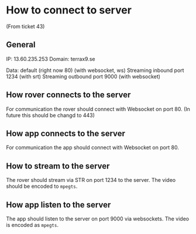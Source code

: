 # How to connect to server

(From ticket 43)

## General

IP: 13.60.235.253
Domain: terrax9.se

Data: default (right now 80) (with websocket, ws)
Streaming inbound port 1234 (with srt)
Streaming outbound port 9000 (with websocket)

## How rover connects to the server

For communication the rover should connect with Websocket on port 80.
(In future this should be changd to 443)

## How app connects to the server

For communication the app should connect with Websocket on port 80.

## How to stream to the server

The rover should stream via STR on port 1234 to the server. The video should be encoded to `mpegts`.

## How app listen to the server

The app should listen to the server on port 9000 via websockets. The video is encoded as `mpegts`.